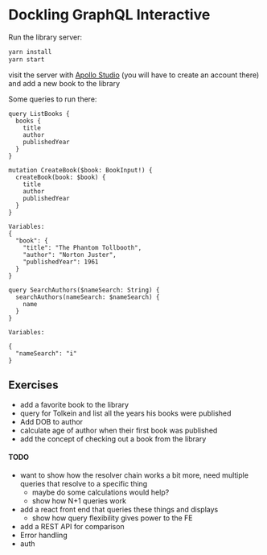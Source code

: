 Dockling GraphQL Interactive
====================

Run the library server:
```bash
yarn install
yarn start
```

visit the server with [Apollo Studio](https://studio.apollographql.com/) (you will have to create an account there) and add a new book to the library

Some queries to run there:

```gql
query ListBooks {
  books {
    title
    author
    publishedYear
  }
}
```

```gql
mutation CreateBook($book: BookInput!) {
  createBook(book: $book) {
    title
    author
    publishedYear
  }
}

Variables:
{
  "book": {
    "title": "The Phantom Tollbooth",
    "author": "Norton Juster",
    "publishedYear": 1961
  }
}
```

```gql
query SearchAuthors($nameSearch: String) {
  searchAuthors(nameSearch: $nameSearch) {
    name
  }
}

Variables:

{
  "nameSearch": "i"
}
```

## Exercises
* add a favorite book to the library
* query for Tolkein and list all the years his books were published
* Add DOB to author
* calculate age of author when their first book was published
* add the concept of checking out a book from the library



#### TODO
* want to show how the resolver chain works a bit more, need multiple queries that resolve to a specific thing
  * maybe do some calculations would help?
  * show how N+1 queries work
* add a react front end that queries these things and displays
  * show how query flexibility gives power to the FE
* add a REST API for comparison
* Error handling
* auth
